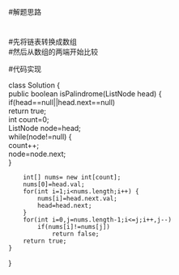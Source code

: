 #解题思路  
#
#先将链表转换成数组  
#然后从数组的两端开始比较  


#代码实现  

class Solution {  
   public boolean isPalindrome(ListNode head) {  
       if(head==null||head.next==null)  
			return true;  
		int count=0;  
		ListNode node=head;  
		while(node!=null) {  
			count++;  
			node=node.next;  
		}  
			
		int[] nums= new int[count];  
		nums[0]=head.val;  
		for(int i=1;i<nums.length;i++) {  
			nums[i]=head.next.val;  
			head=head.next;  
		}  
		for(int i=0,j=nums.length-1;i<=j;i++,j--)  
			if(nums[i]!=nums[j])  
				return false;  
		return true;  
	}  
}  
